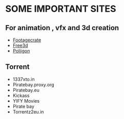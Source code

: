 <h1>SOME IMPORTANT SITES</h1>
<h2>For animation , vfx and 3d creation</h2>
<ul>
    <li><a href="https://footagecrate.com/search.htm">Footagecrate</a></li>
    <li><a href="https://free3d.com/3d-models/fbx-textures">Free3d</a></li>
    <li><a href="https://www.poliigon.com/">Poliigon</a></li>
</ul>
<h2>Torrent</h2>
<ul>
	<li><ahref="http://1337xto.in">1337xto.in</a></li>
	<li><ahref="https://piratebay-proxy.org/">Piratebay.proxy.org</a></li>
	<li><ahref="https://thepiratetpb.eu">Piratebay.eu</a></li>
	<li><ahref="https://proxyof.com">Kickass</a></li>
	<li><ahref="https://yst.am">YIFY Movies</a></li>
	<li><ahref="https://getpiratebay.com">Pirate bay</a></li>
	<li><ahref="https://torrentz2eu.in/">Torrentz2eu.in</a></li>
</ul>